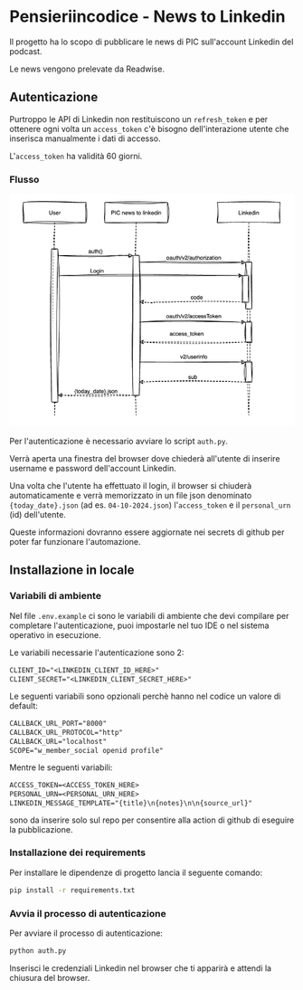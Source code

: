 # Pensieriincodice - News to Linkedin

Il progetto ha lo scopo di pubblicare le news di PIC sull'account Linkedin del podcast.

Le news vengono prelevate da Readwise. 


## Autenticazione

Purtroppo le API di Linkedin non restituiscono un `refresh_token` e per ottenere ogni volta un `access_token`
c'è bisogno dell'interazione utente che inserisca manualmente i dati di accesso.

L'`access_token` ha validità 60 giorni.


### Flusso 

![flusso di autenticazione](assets/sequence_auth.jpg)

Per l'autenticazione è necessario avviare lo script `auth.py`.

Verrà aperta una finestra del browser dove chiederà all'utente di inserire username e password dell'account Linkedin.

Una volta che l'utente ha effettuato il login, il browser si chiuderà automaticamente
e verrà memorizzato in un file json denominato `{today_date}.json` 
(ad es. `04-10-2024.json`) l'`access_token` e il `personal_urn` (id) dell'utente.

Queste informazioni dovranno essere aggiornate nei secrets di github per poter far funzionare l'automazione.


## Installazione in locale


### Variabili di ambiente

Nel file `.env.example` ci sono le variabili di ambiente che devi compilare per completare l'autenticazione,
puoi impostarle nel tuo IDE o nel sistema operativo in esecuzione.

Le variabili necessarie l'autenticazione sono 2:

```
CLIENT_ID="<LINKEDIN_CLIENT_ID_HERE>"
CLIENT_SECRET="<LINKEDIN_CLIENT_SECRET_HERE>"
```

Le seguenti variabili sono opzionali perchè hanno nel codice un valore di default: 

```
CALLBACK_URL_PORT="8000"
CALLBACK_URL_PROTOCOL="http"
CALLBACK_URL="localhost"
SCOPE="w_member_social openid profile"
```

Mentre le seguenti variabili:

```
ACCESS_TOKEN=<ACCESS_TOKEN_HERE>
PERSONAL_URN=<PERSONAL_URN_HERE>
LINKEDIN_MESSAGE_TEMPLATE="{title}\n{notes}\n\n{source_url}"
```

sono da inserire solo sul repo per consentire alla action di github di eseguire la pubblicazione.


### Installazione dei requirements

Per installare le dipendenze di progetto lancia il seguente comando:

```bash
pip install -r requirements.txt
```


### Avvia il processo di autenticazione

Per avviare il processo di autenticazione:

```bash
python auth.py
```

Inserisci le credenziali Linkedin nel browser che ti apparirà e attendi la chiusura del browser.
